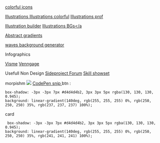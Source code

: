 <a href="https://www.iconshock.com/svg-icons/?ref=producthunt"> colorful icons </a>

<a href="https://www.glazestock.com/?ref=producthunt">Illustrations </a>
<a href="https://illlustrations.co/?ref=producthunt">Illustrations colorful</a>
<a href="https://www.glazestock.com/browse/">Illustrations prof</a>

<a href="https://app.itg.digital/"> Illustration builder</a>
<a href="https://freellustrations.com/?ref=producthunt"> Illustrations BGs</a
  
<a href="https://gradienta.io/?ref=producthunt">Abstract gradients</a>

<a href="https://www.producthunt.com/posts/get-waves"> waves background generator</a>
  
    
Infographics

<a href="https://www.visme.co/"> Visme</a>
<a href="https://infograph.venngage.com/">Venngage</a>
  
Usefull Non Design
<a href="https://www.indiehackers.com/">Sideproject Forum</a>
<a href="https://codersrank.io/?utm_source=producthunt.com&utm_medium=referral&utm_campaign=producthunt&ref=producthunt"> Skill showset</a>



morpishm 
<img src="https://caphe.sfo2.cdn.digitaloceanspaces.com/assets/images/neumorphism-ui-elements-for-sketch.jpg" />
<a href="https://speckyboy.com/neumorphism-code-snippets/"> CodePen snip </a>
btn :

    box-shadow: -3px -3px 7px #d4d4d4b2, 3px 3px 5px rgba(130, 130, 130, 0.945);
    background: linear-gradient(140deg, rgb(255, 255, 255) 0%, rgb(250, 250, 250) 35%, rgb(237, 237, 237) 100%);
    
 card
 
     box-shadow: -3px -3px 7px #d4d4d4b2, 3px 3px 5px rgba(130, 130, 130, 0.945);
    background: linear-gradient(140deg, rgb(255, 255, 255) 0%, rgb(250, 250, 250) 35%, rgb(241, 241, 241) 100%);
   
